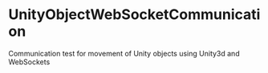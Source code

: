 # UnityObjectWebSocketCommunication
Communication test for movement of Unity objects using Unity3d and WebSockets
